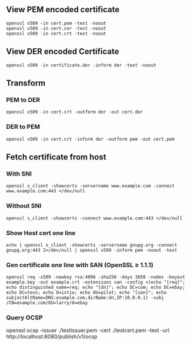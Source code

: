 ## View PEM encoded certificate
```shell
openssl x509 -in cert.pem -text -noout
openssl x509 -in cert.cer -text -noout
openssl x509 -in cert.crt -text -noout
```

## View DER encoded Certificate

```shell
openssl x509 -in certificate.der -inform der -text -noout
```

## Transform

### PEM to DER
```
openssl x509 -in cert.crt -outform der -out cert.der
```

### DER to PEM
```
openssl x509 -in cert.crt -inform der -outform pem -out cert.pem
```

## Fetch certificate from host
### With SNI
```shell
openssl s_client -showcerts -servername www.example.com -connect www.example.com:443 </dev/null
```
### Without SNI
```shell
openssl s_client -showcerts -connect www.example.com:443 </dev/null
```
### Show Host cert one line
```
echo | openssl s_client -showcerts -servername gnupg.org -connect gnupg.org:443 2>/dev/null | openssl x509 -inform pem -noout -text
```

### Gen certificate one line with SAN (OpenSSL ≥ 1.1.1)
```shell
openssl req -x509 -newkey rsa:4096 -sha256 -days 3650 -nodes -keyout example.key -out example.crt -extensions san -config <(echo "[req]"; echo distinguished_name=req; echo "[dn]"; echo DC=com; echo DC=ebay; echo DC=tess; echo O=istio; echo OU=pilot; echo "[san]"; echo subjectAltName=DNS:example.com,dirName:dn,IP:10.0.0.1) -subj /CN=example.com/OU=larry/O=ebay
```

### Query OCSP
openssl ocsp -issuer ./testissuer.pem -cert ./testcert.pem -text -url http://localhost:8080/publish/v1/ocsp


